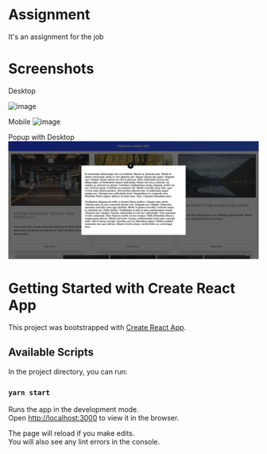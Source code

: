 # Assignment
It's an assignment for the job

# Screenshots

Desktop

![image](https://github.com/Kuldeep-Kumar-Sharma/assignment/blob/master/screenshots/localhost-desktop.png)


Mobile
![image](https://github.com/Kuldeep-Kumar-Sharma/assignment/blob/master/screenshots/mobile-localhost.png)


Popup with Desktop
![image](https://github.com/Kuldeep-Kumar-Sharma/assignment/blob/master/screenshots/popup-desktop.png)


# Getting Started with Create React App

This project was bootstrapped with [Create React App](https://github.com/facebook/create-react-app).

## Available Scripts

In the project directory, you can run:

### `yarn start`

Runs the app in the development mode.\
Open [http://localhost:3000](http://localhost:3000) to view it in the browser.

The page will reload if you make edits.\
You will also see any lint errors in the console.

